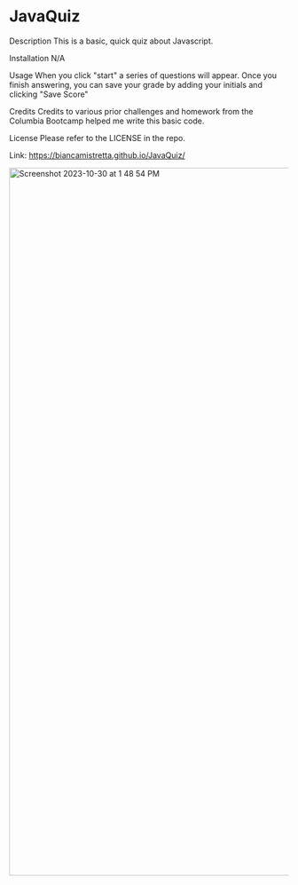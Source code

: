 # JavaQuiz

Description This is a basic, quick quiz about Javascript.

Installation N/A

Usage When you click "start" a series of questions will appear. Once you finish answering, you can save your grade by adding your initials and clicking "Save Score"

Credits Credits to various prior challenges and homework from the Columbia Bootcamp helped me write this basic code.

License Please refer to the LICENSE in the repo.

Link: https://biancamistretta.github.io/JavaQuiz/



<img width="1276" alt="Screenshot 2023-10-30 at 1 48 54 PM" src="https://github.com/biancamistretta/JavaQuiz/assets/142269375/54d6d7cf-e607-449d-a947-a33f7342a5ee">
